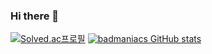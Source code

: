 ### Hi there 👋
[![Solved.ac프로필](http://mazassumnida.wtf/api/v2/generate_badge?boj=gitadora)](https://solved.ac/gitadora)
[![badmaniacs GitHub stats](https://github-readme-stats.vercel.app/api?username=badmaniacs)](https://github.com/badmaniacs/github-readme-stats)
